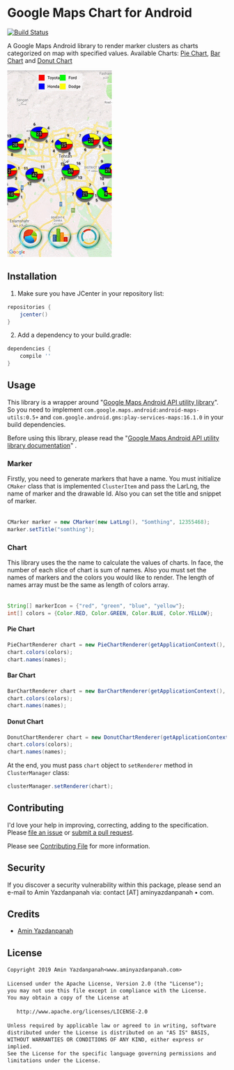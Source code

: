# Google Maps Chart for Android

[![Build Status](https://travis-ci.org/aminyazdanpanah/google-maps-android-charts.svg?branch=master)](https://travis-ci.org/aminyazdanpanah/google-maps-android-charts)

A Google Maps Android library to render marker clusters as charts categorized on map with specified values.
Available Charts: [Pie Chart](#pie-chart), [Bar Chart](#bar-chart) and [Donut Chart](#donut-chart)

![Demo](/docs/demo.gif?raw=true "Demo")

## Installation

1. Make sure you have JCenter in your repository list:
```groovy
repositories {
    jcenter()
}
```
2. Add a dependency to your build.gradle:
```groovy
dependencies {
    compile ''
}
```

## Usage

This library is a wrapper around "[Google Maps Android API utility library](https://github.com/googlemaps/android-maps-utils)". So you need to implement `com.google.maps.android:android-maps-utils:0.5+` and `com.google.android.gms:play-services-maps:16.1.0` in your build dependencies.

Before using this library, please read the "[Google Maps Android API utility library documentation](https://developers.google.com/maps/documentation/android-sdk/utility/)" .

### Marker

Firstly, you need to generate markers that have a name.
You must initialize `CMaker` class that is implemented `ClusterItem` and pass the LarLng, the name of marker and the drawable Id. Also you can set the title and snippet of marker.

```java

CMarker marker = new CMarker(new LatLng(), "Somthing", 12355468);
marker.setTitle("somthing");

```
### Chart

This library uses the the name to calculate the values of charts. In face, the number of  each slice of chart is sum of names.
Also you must set the names of markers and the colors you would like to render. The length of names array must be the same as length of colors array.
 ```java
 
String[] markerIcon = {"red", "green", "blue", "yellow"};
int[] colors = {Color.RED, Color.GREEN, Color.BLUE, Color.YELLOW};

```
#### Pie Chart

```java
PieChartRenderer chart = new PieChartRenderer(getApplicationContext(), googleMap, clusterManager);
chart.colors(colors);
chart.names(names);
```

#### Bar Chart


```java
BarChartRenderer chart = new BarChartRenderer(getApplicationContext(), googleMap, clusterManager);
chart.colors(colors);
chart.names(names);
```

#### Donut Chart


```java
DonutChartRenderer chart = new DonutChartRenderer(getApplicationContext(), googleMap, clusterManager);
chart.colors(colors);
chart.names(names);
```

At the end, you must pass `chart` object to `setRenderer` method in `ClusterManager` class:

```java
clusterManager.setRenderer(chart);
```

## Contributing

I'd love your help in improving, correcting, adding to the specification.
Please [file an issue](https://github.com/aminyazdanpanah/google-maps-android-charts/issues)
or [submit a pull request](https://github.com/aminyazdanpanah/google-maps-android-charts/pulls).

Please see [Contributing File](https://github.com/aminyazdanpanah/google-maps-android-charts/blob/master/CONTRIBUTING.md) for more information.

## Security

If you discover a security vulnerability within this package, please send an e-mail to Amin Yazdanpanah via:
contact [AT] aminyazdanpanah • com.

## Credits

- [Amin Yazdanpanah](http://www.aminyazdanpanah.com/?u=github.com/aminyazdanpanah/google-maps-android-charts)

## License

    Copyright 2019 Amin Yazdanpanah<www.aminyazdanpanah.com>

    Licensed under the Apache License, Version 2.0 (the "License");
    you may not use this file except in compliance with the License.
    You may obtain a copy of the License at

       http://www.apache.org/licenses/LICENSE-2.0

    Unless required by applicable law or agreed to in writing, software
    distributed under the License is distributed on an "AS IS" BASIS,
    WITHOUT WARRANTIES OR CONDITIONS OF ANY KIND, either express or implied.
    See the License for the specific language governing permissions and
    limitations under the License. 


